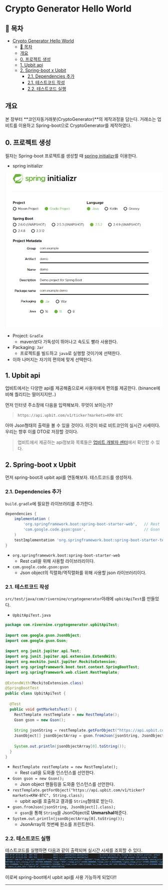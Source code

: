 # Crypto Generator Hello World

## 🎁 목차
- [Crypto Generator Hello World](#crypto-generator-hello-world)
  - [🎁 목차](#-목차)
  - [개요](#개요)
  - [0. 프로젝트 생성](#0-프로젝트-생성)
  - [1. Upbit api](#1-upbit-api)
  - [2. Spring-boot x Upbit](#2-spring-boot-x-upbit)
    - [2.1. Dependencies 추가](#21-dependencies-추가)
    - [2.1. 테스트코드 작성](#21-테스트코드-작성)
    - [2.2. 테스트코드 실행](#22-테스트코드-실행)

## 개요
본 장부터 **코인자동거래봇(CryptoGenerator)**의 제작과정을 담는다.
거래소는 업비트를 이용하고 Spring-boot으로 CryptoGenerator를 제작하였다.

## 0. 프로젝트 생성
필자는 Spring-boot 프로젝트를 생성할 때 [spring initializr](https://start.spring.io/)를 이용한다.
- spring initializr
  
![](./1.png)

- Project: `Gradle`
  - maven보다 가독성이 뛰어나고 속도도 빨라 사용한다.
- Packaging: `Jar`
  - 프로젝트를 빌드하고 `java`로 실행할 것이기에 선택한다.
- 이하 나머지는 자기의 편의에 맞게 선택한다.

## 1. Upbit api
업비트에서는 다양한 api를 제공해줌으로써 사용자에게 편의를 제공한다.
(binance에 비해 퀄리티는 떨어지지만..)

먼저 인터넷 주소창에 다음을 입력해보자. 무엇이 보이는가?
> `https://api.upbit.com/v1/ticker?markets=KRW-BTC`

아마 Json형태의 출력을 볼 수 있을 것이다.
이것이 바로 비트코인의 실시간 시세이다.
우리는 향후 이를 DTO로 저장할 것이다.

> 업비트에서 제공하는 api정보와 목록들은 [업비트 개발자 센터](https://docs.upbit.com/)에서 확인할 수 있다.

## 2. Spring-boot x Upbit
먼저 spring-boot과 upbit api를 연동해보자.
테스트코드를 생성하자.

### 2.1. Dependencies 추가
`build.gradle`에 필요한 라이브러리를 추가한다.
```gradle
dependencies {
	implementation (
		'org.springframework.boot:spring-boot-starter-web',   // Rest	
		'com.google.code.gson:gson',                          // Gson
	)
	testImplementation 'org.springframework.boot:spring-boot-starter-test'
}
```
- `org.springframework.boot:spring-boot-starter-web`
  - Rest call을 위해 사용할 라이브러리이다.
- `com.google.code.gson:gson`
  - Json object의 직렬화/역직렬화를 위해 사용할 json 라이브러리이다.
  
### 2.1. 테스트코드 작성
`src/test/java/com/rivernine/cryptogenerator`아래에 `upbitApiTest`를 만들었다.

- `UpbitApiTest.java`
```java
package com.rivernine.cryptogenerator.upbitApiTest;

import com.google.gson.JsonObject;
import com.google.gson.Gson;

import org.junit.jupiter.api.Test;
import org.junit.jupiter.api.extension.ExtendWith;
import org.mockito.junit.jupiter.MockitoExtension;
import org.springframework.boot.test.context.SpringBootTest;
import org.springframework.web.client.RestTemplate;

@ExtendWith(MockitoExtension.class)
@SpringBootTest
public class UpbitApiTest {  
  
  @Test
  public void getMarketsTest() {
    RestTemplate restTemplate = new RestTemplate();
    Gson gson = new Gson();

    String jsonString = restTemplate.getForObject("https://api.upbit.com/v1/ticker?markets=KRW-BTC", String.class);
    JsonObject[] jsonObjectArray = gson.fromJson(jsonString, JsonObject[].class);

    System.out.println(jsonObjectArray[0].toString());
  }
}
```
- `RestTemplate restTemplate = new RestTemplate();`
  - Rest call을 도와줄 인스턴스를 선언한다.
- `Gson gson = new Gson();`
  - Json object 핸들링을 도와줄 인스턴스를 선언한다.
- `restTemplate.getForObject("https://api.upbit.com/v1/ticker?markets=KRW-BTC", String.class);`
  - upbit api를 호출하고 결과를 `String`형태로 받는다.
- `gson.fromJson(jsonString, JsonObject[].class);`
  - `gson`을 통해 `String`을 JsonObject로 **Unmarshal**해준다.
- `System.out.println(jsonObjectArray[0].toString());`
  - JsonArray의 첫번째 원소를 프린트한다.
  
### 2.2. 테스트코드 실행
테스트코드를 실행하면 다음과 같이 출력되며 실시간 시세를 조회할 수 있다.
![](./2.png)

이로써 spring-boot에서 upbit api를 사용 가능하게 되었다!!

---